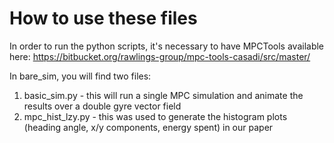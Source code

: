 # How to use these files

In order to run the python scripts, it's necessary to have MPCTools available here: https://bitbucket.org/rawlings-group/mpc-tools-casadi/src/master/

In bare_sim, you will find two files:
1) basic_sim.py - this will run a single MPC simulation and animate the results over a double gyre vector field
2) mpc_hist_lzy.py - this was used to generate the histogram plots (heading angle, x/y components, energy spent) in our paper
